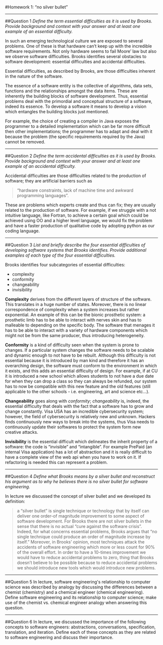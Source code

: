 #Homework 1: “no silver bullet”

***

##Question 1
*Define the term essential difficulties as it is used by Brooks. Provide background and context with your answer and at least one example of an essential difficulty.*

In such an emerging technological culture we are exposed to several problems. One of these is that hardware can’t keep up with the incredible software requirements. Not only hardware seems to fail Moore’ law but also we observe software difficulties. Brooks identifies several obstacles to software development: essential difficulties and accidental difficulties.

Essential difficulties, as described by Brooks, are those difficulties inherent in the nature of the software.

The essence of a software entity is the collective of algorithms, data sets, functions and the relationships amongst the data items. These are inherently the building blocks of software development. Thus, essential problems deal with the primordial and conceptual structure of a software, indeed its essence. To develop a software it means to develop a vision which entangles the building blocks just mentioned. 

For example, the choice of creating a compiler in Java exposes the programmer to a detailed implementation which can be far more difficult then other implementations; the programmer has to adapt and deal with it because the problem (the specific requirements required by the Java) cannot be removed.

***

##Question 2
*Define the term accidental difficulties as it is used by Brooks. Provide background and context with your answer and at least one example of an accidental difficulty.*

Accidental difficulties are those difficulties related to the production of software; they are artificial barriers such as 

>“hardware constraints, lack of machine time and awkward programming languages”.

These are problems which experts create and thus can fix; they are usually related to the production of software. 
For example, if we struggle with a not intuitive language, like Fortran, to achieve a certain goal which could be achieved using OO and a higher level language, we would fix the problem and have a faster production of qualitative code by adopting python as our coding language. 

***

##Question 3
*List and briefly describe the four essential difficulties of developing software systems that Brooks identifies. Provide additional examples of each type of the four essential difficulties.*

Brooks identifies four subcategories of essential difficulties:
* complexity
* conformity
* changeability
* invisibility

**Complexity** derives from the different layers of structure of the software. This translates in a huge number of states. Moreover, there is no linear correspondence of complexity when a system increases but rather exponential. An example of this can be the bionic prosthetic system: a prosthetic limb has to be able to interact with nerves skin and has to malleable to depending on the specific body. The software that menages it has to be able to interact with a variety of hardware components which might not be from the same producer, thus introducing heterogeneity. 

**Conformity** is a kind of difficulty seen when the system is prone to changes. If a particular system changes the software needs to be scalable and dynamic enough to not have to be rebuilt. Although this difficulty is not essential because it is introduced by man kind and therefore it has an overarching design, the software must conform to the environment in which it exists, and this adds an essential difficulty of design.
For example, if at CU it is introduced a new school which allows students to not have a due date for when they can drop a class so they can always be refunded, our system has to now be compatible with this new feature and the old features (still applicable to the other schools - i.e. engineering, art and science etc…).

**Changeability** goes along with *conformity*; *changeability* is, indeed, the essential difficulty that deals with the fact that a software has to grow and change constantly. Visa USA has an incredible cybersecurity system; however, the field of cybersecurity is relatively new and unknown. Hackers finds continuously new ways to break into the systems, thus Visa needs to continuously update their softwares to protect the system form new creative attacks. 

**Invisibility** is the essential difficult which delineates the inherit property of a software: the code is “invisible” and “intangible”. For example PrePaid (an internal Visa application) has a lot of abstraction and it is really difficult to have a complete view of the web api when you have to work on it. If refactoring is needed this can represent a problem.

***

##Question 4
*Define what Brooks means by a silver bullet and reconstruct his argument as to why he believes there is no silver bullet for software engineering.*

In lecture we discussed the concept of silver bullet and we developed its definition: 
>a “silver bullet” is single technique or technology that by itself can deliver one order-of magnitude improvement to some aspect of software development. 
For Brooks there are not silver bullets in the sense that there is no actual 
>“cure against the software crisis”. Indeed, for what concerns essential problems, Brooks argues that “no single technique could produce an order of magnitude increase by itself.”
Moreover, in Brooks’ opinion, most techniques attack the accidents of software engineering which more or less count for 90% of the overall effort. In order to have a 10-times improvement we would have to reduce accidental problems to zero, thing that Brooks doesn’t believe to be possible because to reduce accidental problems we should introduce new tools which would introduce new problems.

***

##Question 5
In lecture, software engineering's relationship to computer science was described by analogy by discussing the differences between a chemist (chemistry) and a chemical engineer (chemical engineering). Define software engineering and its relationship to computer science; make use of the chemist vs. chemical engineer analogy when answering this question.

***

##Question 6
In lecture, we discussed the importance of the following concepts to software engineers: abstractions, conversations, specification, translation, and iteration. Define each of these concepts as they are related to software engineering and discuss their importance.